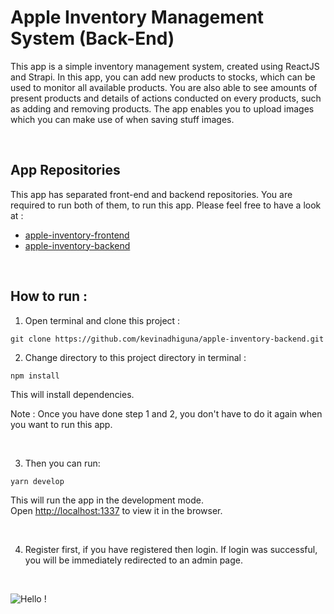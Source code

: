 # Apple Inventory Management System (Back-End)

This app is a simple inventory management system, created using ReactJS and Strapi. In this app, you can add new products to stocks, which can be used to monitor all available products. You are also able to see amounts of present products and details of actions conducted on every products, such as adding and removing products. The app enables you to upload images which you can make use of when saving stuff images.

<br />

## App Repositories

This app has separated front-end and backend repositories. You are required to run both of them, to run this app. Please feel free to have a look at :
- [apple-inventory-frontend](https://github.com/kevinadhiguna/apple-inventory-frontend)
- [apple-inventory-backend](https://github.com/kevinadhiguna/apple-inventory-backend)

<br />

## How to run :

1) Open terminal and clone this project :

```
git clone https://github.com/kevinadhiguna/apple-inventory-backend.git
```

2) Change directory to this project directory in terminal :

```
npm install
```

This will install dependencies.

Note : Once you have done step 1 and 2, you don't have to do it again when you want to run this app.

<br />

3) Then you can run:

```
yarn develop
```

This will run the app in the development mode.
<br />
Open [http://localhost:1337](http://localhost:1337) to view it in the browser.

<br />

4) Register first, if you have registered then login. If login was successful, you will be immediately redirected to an admin page.

<br />

![Hello !](https://api.visitorbadge.io/api/VisitorHit?user=kevinadhiguna&repo=apple-inventory-backend&label=thanks%20for%20dropping%20in%20!&labelColor=%23000000&countColor=%23FFFFFF)
